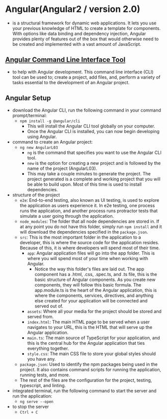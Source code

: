 # Angular(Angular2 / version 2.0)
- is a structural framework for dynamic web applications. It lets you use your previous knowledge of HTML to create a template for components. With options like data binding and dependency injection, Angular provides plenty of features out of the box that would otherwise need to be created and implemented with a vast amount of JavaScript.

## [Angular Command Line Interface Tool](https://angular.io/cli)
-  to help with Angular development. This command line interface (CLI) tool can be used to; create a project, add files, and, perform a variety of tasks essential to the development of an Angular project.

## Angular Setup
- download the Angular CLI, run the following command in your command prompt/terminal:
  - `npm install -g @angular/cli`
    - This will install the Angular CLI tool globally on your computer.
    - Once the Angular CLI is installed, you can now begin developing using Angular.
- command to create an Angular project:
  - `ng new AngularL03`
    - `ng` is the command that specifies you want to use the Angular CLI tool.
    - `new` is the option for creating a new project and is followed by the name of the project (AngularL03).
    - This may take a couple minutes to generate the project. The project generated is a complete and working project that you will be able to build upon. Most of this time is used to install dependencies.
- structure of the project
  - `e2e`: End-to-end testing, also known as UI testing, is used to explore the application as users experience it. In e2e testing, one process runs the application, and another process runs protractor tests that simulate a user going through the application.
  - `node_modules`: The folder that all node dependencies are stored in. If at any point you do not have this folder, simply run `npm install` and it will download the dependencies specified in the `package.json`.
  - `src`: This is the most important folder in the application to a developer, this is where the source code for the application resides. Because of this, it is where developers will spend most of their time.
    - `app`: Angular application files will go into the app folder. This is where you will spend most of your time when working with Angular.
      - Notice the way this folder's files are laid out. The app component has a .html, .css, .spec.ts, and .ts file, this is the basic structure of Angular components. As you create new components, they will follow this basic formula. The app.module.ts is the heart of the Angular application, this is where the components, services, directives, and anything else created for your application will be connected and served out of.
    - `assets`: Where all your media for the project should be stored and served from.
    - `index.html`: The main HTML page to be served when a user navigates to your URL, this is the HTML that will serve up the Angular application.
    - `main.ts`: The main source of TypeScript for your application, and this is the central hub for the Angular application that ties everything together.
    - `style.css`: The main CSS file to store your global styles should you have any.
  - `package.json`: Used to identify the npm packages being used in the project. It also contains command scripts for running the application, running tests, and more.
  - The rest of the files are the configuration for the project, testing, typescript, and linting.
- integrated terminal, run the following command to start the server and run the application:
  - `ng serve --open`
- to stop the server
  - `Ctrl + C`
